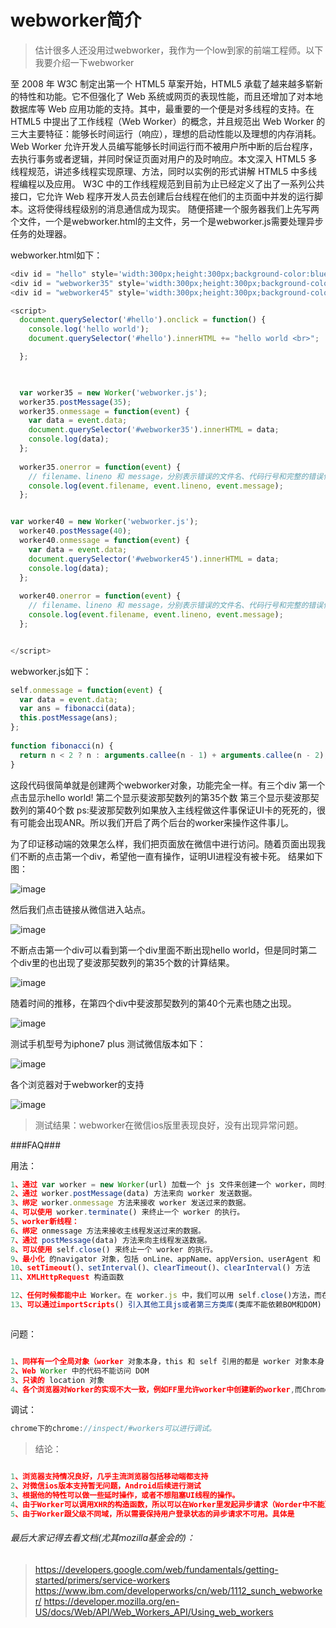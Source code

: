 # webworker简介
> 估计很多人还没用过webworker，我作为一个low到家的前端工程师。以下我要介绍一下webworker

至 2008 年 W3C 制定出第一个 HTML5 草案开始，HTML5 承载了越来越多崭新的特性和功能。它不但强化了 Web 系统或网页的表现性能，而且还增加了对本地数据库等 Web 应用功能的支持。其中，最重要的一个便是对多线程的支持。在 HTML5 中提出了工作线程（Web Worker）的概念，并且规范出 Web Worker 的三大主要特征：能够长时间运行（响应），理想的启动性能以及理想的内存消耗。Web Worker 允许开发人员编写能够长时间运行而不被用户所中断的后台程序，去执行事务或者逻辑，并同时保证页面对用户的及时响应。本文深入 HTML5 多线程规范，讲述多线程实现原理、方法，同时以实例的形式讲解 HTML5 中多线程编程以及应用。
W3C 中的工作线程规范到目前为止已经定义了出了一系列公共接口，它允许 Web 程序开发人员去创建后台线程在他们的主页面中并发的运行脚本。这将使得线程级别的消息通信成为现实。
随便搭建一个服务器我们上先写两个文件，一个是webworker.html的主文件，另一个是webworker.js需要处理异步任务的处理器。

webworker.html如下：

```javascript
<div id = "hello" style='width:300px;height:300px;background-color:blue;color:red;font-size: 16px'></div> 
<div id = "webworker35" style='width:300px;height:300px;background-color:black;color:white;font-size: 16px'></div> 
<div id = "webworker45" style='width:300px;height:300px;background-color:green;color:yellow;font-size: 16px'></div> 

<script> 
  document.querySelector('#hello').onclick = function() { 
    console.log('hello world'); 
    document.querySelector('#hello').innerHTML += "hello world <br>";

  }; 


 
  var worker35 = new Worker('webworker.js'); 
  worker35.postMessage(35); 
  worker35.onmessage = function(event) { 
    var data = event.data; 
    document.querySelector('#webworker35').innerHTML = data;
    console.log(data);
  }; 
 
  worker35.onerror = function(event) { 
  	// filename、lineno 和 message，分别表示错误的文件名、代码行号和完整的错误信息：
    console.log(event.filename, event.lineno, event.message); 
  }; 


var worker40 = new Worker('webworker.js'); 
  worker40.postMessage(40); 
  worker40.onmessage = function(event) { 
    var data = event.data; 
    document.querySelector('#webworker45').innerHTML = data;
    console.log(data);
  }; 
 
  worker40.onerror = function(event) { 
  	// filename、lineno 和 message，分别表示错误的文件名、代码行号和完整的错误信息：
    console.log(event.filename, event.lineno, event.message); 
  }; 


</script> 

```

webworker.js如下：

```javascript
self.onmessage = function(event) { 
  var data = event.data; 
  var ans = fibonacci(data); 
  this.postMessage(ans); 
}; 
 
function fibonacci(n) { 
  return n < 2 ? n : arguments.callee(n - 1) + arguments.callee(n - 2); 
} 

```

这段代码很简单就是创建两个webworker对象，功能完全一样。有三个div
第一个点击显示hello world!
第二个显示斐波那契数列的第35个数
第三个显示斐波那契数列的第40个数
ps:斐波那契数列如果放入主线程做这件事保证UI卡的死死的，很有可能会出现ANR。所以我们开启了两个后台的worker来操作这件事儿。

为了印证移动端的效果怎么样，我们把页面放在微信中进行访问。随着页面出现我们不断的点击第一个div，希望他一直有操作，证明UI进程没有被卡死。
结果如下图：


![image](https://github.com/ChenChenJoke/JokerWebFont/blob/master/webworker/images/weixin2.png?raw=true)

然后我们点击链接从微信进入站点。

![image](https://github.com/ChenChenJoke/JokerWebFont/blob/master/webworker/images/weixin3.png?raw=true)

不断点击第一个div可以看到第一个div里面不断出现hello world，但是同时第二个div里的也出现了斐波那契数列的第35个数的计算结果。

![image](https://github.com/ChenChenJoke/JokerWebFont/blob/master/webworker/images/weixin4.png?raw=true)

随着时间的推移，在第四个div中斐波那契数列的第40个元素也随之出现。

![image](https://github.com/ChenChenJoke/JokerWebFont/blob/master/webworker/images/weixin5.png?raw=true)

测试手机型号为iphone7 plus 测试微信版本如下：

![image](https://github.com/ChenChenJoke/JokerWebFont/blob/master/webworker/images/weixin5.png?raw=true)

各个浏览器对于webworker的支持

![image](https://github.com/ChenChenJoke/JokerWebFont/blob/master/webworker/images/weixin6.png?raw=true)

> 测试结果：webworker在微信ios版里表现良好，没有出现异常问题。

###FAQ###

用法：
```javascript
1、通过 var worker = new Worker(url) 加载一个 js 文件来创建一个 worker，同时返回一个 worker 实例。
2、通过 worker.postMessage(data) 方法来向 worker 发送数据。
3、绑定 worker.onmessage 方法来接收 worker 发送过来的数据。
4、可以使用 worker.terminate() 来终止一个 worker 的执行。
5、worker新线程：
6、绑定 onmessage 方法来接收主线程发送过来的数据。
7、通过 postMessage(data) 方法来向主线程发送数据。
8、可以使用 self.close() 来终止一个 worker 的执行。
9、最小化 的navigator 对象，包括 onLine、appName、appVersion、userAgent 和 platform 属性
10、setTimeout()、setInterval()、clearTimeout()、clearInterval() 方法
11、XMLHttpRequest 构造函数

12、任何时候都能中止 Worker。在 worker.js 中，我们可以用 self.close()方法，而在页面中，我们可以用 worker.terminal()方法，这时 error 和 message 事件也不会触发了。
13、可以通过importScripts() 引入其他工具js或者第三方类库(类库不能依赖BOM和DOM)



```

问题：

```javascript

1、同样有一个全局对象（worker 对象本身，this 和 self 引用的都是 worker 对象本身
2、Web Worker 中的代码不能访问 DOM
3、只读的 location 对象
4、各个浏览器对Worker的实现不大一致，例如FF里允许worker中创建新的worker,而Chrome中就不行

```

调试：

```javascript
chrome下的chrome://inspect/#workers可以进行调试。
```

> 结论：

```javascript

1、浏览器支持情况良好，几乎主流浏览器包括移动端都支持
2、对微信ios版本支持暂无问题，Android后续进行测试
3、根据他的特性可以做一些延时操作，或者不想阻塞UI线程的操作。
4、由于Worker可以调用XHR的构造函数，所以可以在Worker里发起异步请求（Worder中不能更新 UI线程也就是dom节点上的内容）
5、由于Worker跟父级不同域，所以需要保持用户登录状态的异步请求不可用。具体是

```

###### 最后大家记得去看文档(尤其mozilla基金会的)： ######
> https://developers.google.com/web/fundamentals/getting-started/primers/service-workers
> https://www.ibm.com/developerworks/cn/web/1112_sunch_webworker/
> https://developer.mozilla.org/en-US/docs/Web/API/Web_Workers_API/Using_web_workers





